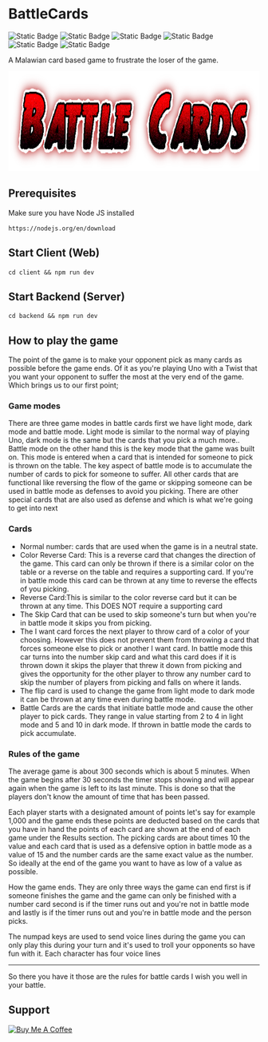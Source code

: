 # BattleCards

![Static Badge](https://img.shields.io/badge/m2kdevelopments-purple?style=plastic&logo=github&logoColor=purple&label=developer&link=https%3A%2F%2Fgithub.com%2Fm2kdevelopments)
![Static Badge](https://img.shields.io/badge/MIT-green?style=plastic&logo=license&logoColor=green&label=license)
![Static Badge](https://img.shields.io/badge/buy_me_a_coffee-yellow?style=plastic&logo=buymeacoffee&logoColor=yellow&label=support&link=https%3A%2F%2Fwww.buymeacoffee.com%2Fm2kdevelopments)
![Static Badge](https://img.shields.io/badge/paypal-blue?style=plastic&logo=paypal&logoColor=blue&label=support&link=https%3A%2F%2Fpaypal.me%2Fm2kdevelopment)
![Static Badge](https://img.shields.io/badge/latest-blue?style=plastic&logo=react&logoColor=blue&label=reactjs&link=https%3A%2F%2Fgithub.com%2Fm2kdevelopments)
![Static Badge](https://img.shields.io/badge/latest-gold?style=plastic&logo=vite&logoColor=gold&label=vite)


A Malawian card based game to frustrate the loser of the game.

<img src="./client/public/battlecards-text.png" height="200">


## Prerequisites
Make sure you have Node JS installed
```
https://nodejs.org/en/download
```

## Start Client (Web)
```
cd client && npm run dev
```

## Start Backend (Server)
```
cd backend && npm run dev
```


## How to play the game
The point of the game is to make your opponent pick as many cards as possible before the game ends. Of it as you're playing Uno with a Twist that you want your opponent to suffer the most at the very end of the game. Which brings us to our first point;

### Game modes
There are three game modes in battle cards first we have light mode, dark mode and battle mode. Light mode is similar to the normal way of playing Uno, dark mode is the same but the cards that you pick a much more.. Battle mode on the other hand this is the key mode that the game was built on. This mode is entered when a card that is intended for someone to pick is thrown on the table. The key aspect of battle mode is to accumulate the number of cards to pick for someone to suffer. All other cards that are functional like reversing the flow of the game or skipping someone can be used in battle mode as defenses to avoid you picking. There are other special cards that are also used as defense and which is what we're going to get into next


### Cards
<ul>
    <li>Normal number: cards that are used when the game is in a neutral state.</li>
    <li>Color Reverse Card: This is a reverse card that changes the direction of the game. This card can only be thrown if there is a similar color on the table or a reverse on the table and requires a supporting card. If you're in battle mode this card can be thrown at any time to reverse the effects of you picking.</li>
    <li>Reverse Card:This is similar to the color reverse card but it can be thrown at any time. This DOES NOT require a supporting card</li>
    <li>The Skip Card that can be used to skip someone's turn but when you're in battle mode it skips you from picking.</li>
    <li>The I want card forces the next player to throw card of a color of your choosing. However this does not prevent them from throwing a card that forces someone else to pick or another I want card. In battle mode this car turns into the number skip card and what this card does if it is thrown down it skips the player that threw it down from picking and gives the opportunity for the other player to throw any number card to skip the number of players from picking and falls on where it lands.</li>
    <li>The flip card is used to change the game from light mode to dark mode it can be thrown at any time even during battle mode.</li>
    <li>Battle Cards are the cards that initiate battle mode and cause the other player to pick cards. They range in value starting from 2 to 4 in light mode and 5 and 10 in dark mode. If thrown in battle mode the cards to pick accumulate.</li>
</ul>


### Rules of the game
The average game is about 300 seconds which is about 5 minutes. When the game begins after 30 seconds the timer stops showing and will appear again when the game is left to its last minute. This is done so that the players don't know the amount of time that has been passed.

Each player starts with a designated amount of points let's say for example 1,000 and the game ends these points are deducted based on the cards that you have in hand the points of each card are shown at the end of each game under the Results section. The picking cards are about times 10 the value and each card that is used as a defensive option in battle mode as a value of 15 and the number cards are the same exact value as the number. So ideally at the end of the game you want to have as low of a value as possible.

How the game ends. They are only three ways the game can end first is if someone finishes the game and the game can only be finished with a number card second is if the timer runs out and you're not in battle mode and lastly is if the timer runs out and you're in battle mode and the person picks.

The numpad keys are used to send voice lines during the game you can only play this during your turn and it's used to troll your opponents so have fun with it. Each character has four voice lines

<hr/>

So there you have it those are the rules for battle cards I wish you well in your battle.


## Support

<a href="https://www.buymeacoffee.com/m2kdevelopments" target="_blank">
<img src="https://cdn.buymeacoffee.com/buttons/v2/default-yellow.png" alt="Buy Me A Coffee" style="height: 60px !important;width: 217px !important;" >
</a>